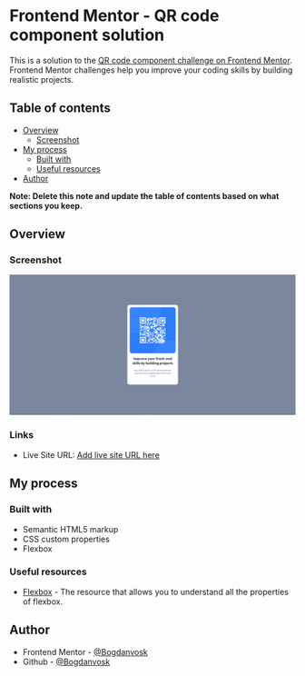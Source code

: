# Frontend Mentor - QR code component solution

This is a solution to the [QR code component challenge on Frontend Mentor](https://www.frontendmentor.io/challenges/qr-code-component-iux_sIO_H). Frontend Mentor challenges help you improve your coding skills by building realistic projects.

## Table of contents

-   [Overview](#overview)
    -   [Screenshot](#screenshot)
-   [My process](#my-process)
    -   [Built with](#built-with)
    -   [Useful resources](#useful-resources)
-   [Author](#author)

**Note: Delete this note and update the table of contents based on what sections you keep.**

## Overview

### Screenshot

![](./screenshot.png)

### Links

-   Live Site URL: [Add live site URL here](https://your-live-site-url.com)

## My process

### Built with

-   Semantic HTML5 markup
-   CSS custom properties
-   Flexbox

### Useful resources

-   [Flexbox](https://css-tricks.com/snippets/css/a-guide-to-flexbox/) - The resource that allows you to understand all the properties of flexbox.

## Author

-   Frontend Mentor - [@Bogdanvosk](https://www.frontendmentor.io/profile/Bogdanvosk)
-   Github - [@Bogdanvosk](https://github.com/Bogdanvosk)
